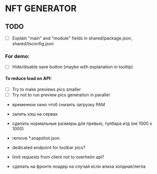 # NFT GENERATOR

## TODO

- [ ] Explain "main" and "module" fields in shared/package.json, shared/tsconfig.json

### For demo:

- [ ] Hide/disable save button (maybe with explanation in tooltip)

#### To reduce load on API:

- [ ] Try to make previews pics smaller
- [ ] Try not to run preview pics generation in parallel

- временное окно чтоб снизить загрузку РАМ
- залить кэш на сервак
- сделать нормальные размеры для превью, тулбара итд (не 1000 х 1000)

- remove \*.snapshot.json

- dedicated endpoint for toolbar pics?
- limit requests from client not to overhelm api?

- сделать на фронте лоадер на случай если апиха холдная/легла
